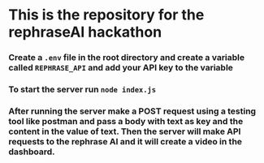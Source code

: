 # This is the repository for the rephraseAI hackathon


### Create a `.env` file in the root directory and create a variable called `REPHRASE_API` and add your API key to the variable

### To start the server run `node index.js`
### After running the server make a POST request using a testing tool like postman and pass a body with text as key and the content in the value of text. Then the server will make API requests to the rephrase AI and it will create a video in the dashboard. 